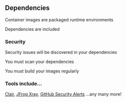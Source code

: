## Dependencies

Container images are packaged runtime environments

Dependencies are included

### Security

Security issues will be discovered in your dependencies

You must scan your dependencies

You must build your images regularly

### Tools include...

[Clair](https://github.com/coreos/clair), [JFrog Xray](https://jfrog.com/xray/), [GitHub Security Alerts](https://help.github.com/en/articles/viewing-and-updating-vulnerable-dependencies-in-your-repository) ...any many more!